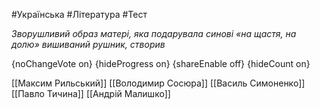 #Українська #Література #Тест

*Зворушливий образ матері, яка подарувала синові «на щастя, на долю» вишиваний рушник, створив*

{noChangeVote on}
{hideProgress on}
{shareEnable off}
{hideCount on}

[[Максим Рильський]]
[[Володимир Сосюра]]
[[Василь Симоненко]]
[[Павло Тичина]]
[[Андрій Малишко]]
